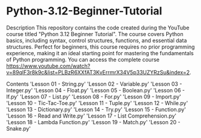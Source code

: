 # Python-3.12-Beginner-Tutorial
Description
This repository contains the code created during the YouTube course titled "Python 3.12 Beginner Tutorial". 
The course covers Python basics, including syntax, control structures, functions, and essential data structures. 
Perfect for beginners, this course requires no prior programming experience, making it an ideal starting point for mastering the fundamentals of Python programming. 
You can access the complete course https://www.youtube.com/watch?v=89qlF3r8k9c&list=PLBzR6XXfAT3KvErrmrX34V5p33UZYRzSu&index=2.

Contents
'Lesson 01 - String.py'
'Lesson 02 - Variable.py'
'Lesson 03 - Integer.py'
'Lesson 04 - Float.py'
'Lesson 05 - Boolean.py'
'Lesson 06 - If.py'
'Lesson 07 - List.py'
'Lesson 08 - For.py'
'Lesson 09 - Import.py'
'Lesson 10 - Tic-Tac-Toe.py'
'Lesson 11 - Tuple.py'
'Lesson 12 - While.py'
'Lesson 13 - Dictionary.py'
'Lesson 14 - Try.py'
'Lesson 15 - Function.py'
'Lesson 16 - Read and Write.py'
'Lesson 17 - List Comprehension.py'
'Lesson 18 - Lambda Function.py'
'Lesson 19 - Match.py'
'Lesson 20 - Snake.py'
